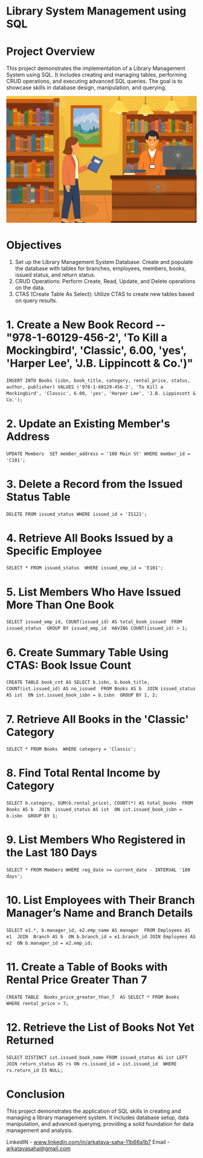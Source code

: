 # Library System Management using SQL

# Project Overview
This project demonstrates the implementation of a Library Management System using SQL. It includes creating and managing tables, performing CRUD operations, and executing advanced SQL queries. The goal is to showcase skills in database design, manipulation, and querying.

![Library logo](https://github.com/arkatava-saha/EDA_PROJECT/blob/main/Library%20logo.jpeg)

# Objectives

1. Set up the Library Management System Database: Create and populate the database with tables for branches, employees, members, books, issued status, and return status.
2. CRUD Operations: Perform Create, Read, Update, and Delete operations on the data.
3. CTAS (Create Table As Select): Utilize CTAS to create new tables based on query results.



# 1. Create a New Book Record -- "978-1-60129-456-2', 'To Kill a Mockingbird', 'Classic', 6.00, 'yes', 'Harper Lee', 'J.B. Lippincott & Co.')"
 
`INSERT INTO Books (isbn, book_title, category, rental_price, status, author, publisher)
VALUES
('978-1-60129-456-2', 'To Kill a Mockingbird', 'Classic', 6.00, 'yes', 'Harper Lee', 'J.B. Lippincott & Co.');`

 # 2. Update an Existing Member's Address

`UPDATE Members 
SET member_address = '180 Main St'
WHERE member_id = 'C101';`

 # 3. Delete a Record from the Issued Status Table
 
`DELETE FROM issued_status
WHERE issued_id = 'IS121';`

 # 4. Retrieve All Books Issued by a Specific Employee
 
`SELECT * FROM issued_status 
WHERE issued_emp_id = 'E101';`

 # 5. List Members Who Have Issued More Than One Book
 
`SELECT issued_emp_id, COUNT(issued_id) AS total_book_issued 
FROM issued_status 
GROUP BY issued_emp_id 
HAVING COUNT(issued_id) > 1;`

 # 6. Create Summary Table Using CTAS: Book Issue Count

`CREATE TABLE book_cnt AS SELECT b.isbn, b.book_title,
COUNT(ist.issued_id) AS no_issued 
FROM Books AS b 
JOIN
issued_status AS ist 
ON ist.issued_book_isbn = b.isbn 
GROUP BY 1, 2;`

 # 7. Retrieve All Books in the 'Classic' Category
 
`SELECT * FROM Books 
WHERE category = 'Classic';`

 # 8. Find Total Rental Income by Category
 
`SELECT b.category, SUM(b.rental_price),
COUNT(*) AS total_books 
FROM Books AS b 
JOIN 
issued_status AS ist 
ON ist.issued_book_isbn = b.isbn 
GROUP BY 1;`

 # 9. List Members Who Registered in the Last 180 Days
 
`SELECT * FROM Members
WHERE reg_date >= current_date - INTERVAL '180 days';`

 # 10. List Employees with Their Branch Manager’s Name and Branch Details
 
`SELECT e1.*, b.manager_id, e2.emp_name AS manager 
FROM Employees AS e1 
JOIN 
Branch AS b 
ON b.branch_id = e1.branch_id
JOIN
Employees AS e2 
ON b.manager_id = e2.emp_id;`

 # 11. Create a Table of Books with Rental Price Greater Than 7
 
`CREATE TABLE 
Books_price_greater_than_7 
AS
SELECT * FROM Books 
WHERE rental_price > 7;`

 # 12. Retrieve the List of Books Not Yet Returned
 
`SELECT DISTINCT ist.issued_book_name
FROM issued_status AS ist
LEFT JOIN
return_status AS rs
ON rs.issued_id = ist.issued_id 
WHERE rs.return_id IS NULL;`


# Conclusion

This project demonstrates the application of SQL skills in creating and managing a library management system. It includes database setup, data manipulation, and advanced querying, providing a solid foundation for data management and analysis.

LinkedIN - www.linkedin.com/in/arkatava-saha-11b66a1b7
Email - arkatavasaha@gmail.com


